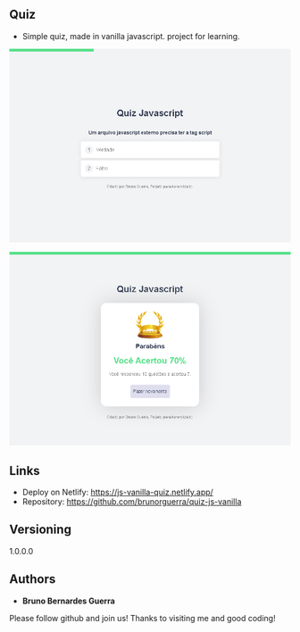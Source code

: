 

## Quiz
- Simple quiz, made in vanilla javascript. project for learning.

![Question](./assets/applicationImage.png)

![Result](./assets/applicationImage2.png)

## Links

- Deploy on Netlify: https://js-vanilla-quiz.netlify.app/
- Repository: https://github.com/brunorguerra/quiz-js-vanilla

## Versioning

1.0.0.0

## Authors

- **Bruno Bernardes Guerra**

Please follow github and join us!
Thanks to visiting me and good coding!
